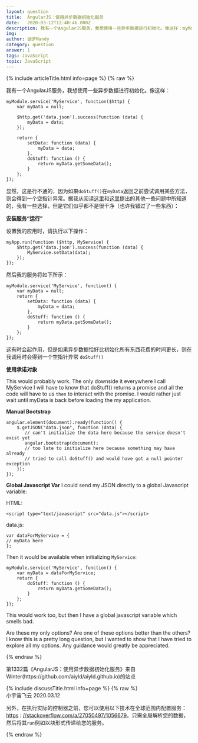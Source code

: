 ```yaml
---
layout: question
title:  AngularJS：使用异步数据初始化服务
date:   2020-03-12T12:40:46.000Z
description: 我有一个AngularJS服务，我想使用一些异步数据进行初始化。像这样：myModule.service('MyService', function(...
img: 
author: 伽罗Mandy
category: question
answer: 1
tags: JavaScript
topic: JavaScript
---
```

<div class="article-root">
  <div class="article">
    {% include articleTitle.html info=page %}
    {% raw %}
    <div class="article-content"><p><font style="vertical-align: inherit;"><font style="vertical-align: inherit;">我有一个AngularJS服务，我想使用一些异步数据进行初始化。</font><font style="vertical-align: inherit;">像这样：</font></font></p>

<pre><code>myModule.service('MyService', function($http) {<font></font>
    var myData = null;<font></font>
<font></font>
    $http.get('data.json').success(function (data) {<font></font>
        myData = data;<font></font>
    });<font></font>
<font></font>
    return {<font></font>
        setData: function (data) {<font></font>
            myData = data;<font></font>
        },<font></font>
        doStuff: function () {<font></font>
            return myData.getSomeData();<font></font>
        }<font></font>
    };<font></font>
});<font></font>
</code></pre>

<p><font style="vertical-align: inherit;"><font style="vertical-align: inherit;">显然，这是行不通的，因为如果</font></font><code>doStuff()</code><font style="vertical-align: inherit;"><font style="vertical-align: inherit;">在</font></font><code>myData</code><font style="vertical-align: inherit;"><font style="vertical-align: inherit;">返回</font><font style="vertical-align: inherit;">之前</font><font style="vertical-align: inherit;">尝试调用某些方法，</font><font style="vertical-align: inherit;">则会得到一个空指针异常。</font><font style="vertical-align: inherit;">据我从阅读</font></font><a href="https://stackoverflow.com/questions/12657389/angularjs-load-service-then-call-controller-and-render"><font style="vertical-align: inherit;"><font style="vertical-align: inherit;">这里</font></font></a><font style="vertical-align: inherit;"><font style="vertical-align: inherit;">和</font></font><a href="https://stackoverflow.com/questions/15164013/json-to-initialize-data-in-service"><font style="vertical-align: inherit;"><font style="vertical-align: inherit;">这里</font></font></a><font style="vertical-align: inherit;"><font style="vertical-align: inherit;">提出的其他一些问题中所知道的，</font><font style="vertical-align: inherit;">我有一些选择，但是它们似乎都不是很干净（也许我错过了一些东西）：</font></font></p>

<p><strong><font style="vertical-align: inherit;"><font style="vertical-align: inherit;">安装服务“运行”</font></font></strong></p>

<p><font style="vertical-align: inherit;"><font style="vertical-align: inherit;">设置我的应用时，请执行以下操作：</font></font></p>

<pre><code>myApp.run(function ($http, MyService) {<font></font>
    $http.get('data.json').success(function (data) {<font></font>
        MyService.setData(data);<font></font>
    });<font></font>
});<font></font>
</code></pre>

<p><font style="vertical-align: inherit;"><font style="vertical-align: inherit;">然后我的服务将如下所示：</font></font></p>

<pre><code>myModule.service('MyService', function() {<font></font>
    var myData = null;<font></font>
    return {<font></font>
        setData: function (data) {<font></font>
            myData = data;<font></font>
        },<font></font>
        doStuff: function () {<font></font>
            return myData.getSomeData();<font></font>
        }<font></font>
    };<font></font>
});<font></font>
</code></pre>

<p><font style="vertical-align: inherit;"><font style="vertical-align: inherit;">这有时会起作用，但是如果异步数据恰好比初始化所有东西花费的时间更长，则在我调用时会得到一个空指针异常 </font></font><code>doStuff()</code></p>

<p><strong><font style="vertical-align: inherit;"><font style="vertical-align: inherit;">使用承诺对象</font></font></strong></p>

<p>This would probably work. The only downside it everywhere I call MyService I will have to know that doStuff() returns a promise and all the code will have to us <code>then</code> to interact with the promise. I would rather just wait until myData is back before loading the my application.</p>

<p><strong>Manual Bootstrap</strong> </p>

<pre><code>angular.element(document).ready(function() {<font></font>
    $.getJSON("data.json", function (data) {<font></font>
       // can't initialize the data here because the service doesn't exist yet<font></font>
       angular.bootstrap(document);<font></font>
       // too late to initialize here because something may have already<font></font>
       // tried to call doStuff() and would have got a null pointer exception<font></font>
    });<font></font>
});<font></font>
</code></pre>

<p><strong>Global Javascript Var</strong>
I could send my JSON directly to a global Javascript variable:</p>

<p>HTML:</p>

<pre><code>&lt;script type="text/javascript" src="data.js"&gt;&lt;/script&gt;
</code></pre>

<p>data.js:</p>

<pre><code>var dataForMyService = { <font></font>
// myData here<font></font>
};<font></font>
</code></pre>

<p>Then it would be available when initializing <code>MyService</code>:</p>

<pre><code>myModule.service('MyService', function() {<font></font>
    var myData = dataForMyService;<font></font>
    return {<font></font>
        doStuff: function () {<font></font>
            return myData.getSomeData();<font></font>
        }<font></font>
    };<font></font>
});<font></font>
</code></pre>

<p>This would work too, but then I have a global javascript variable which smells bad.</p>

<p>Are these my only options? Are one of these options better than the others? I know this is a pretty long question, but I wanted to show that I have tried to explore all my options. Any guidance would greatly be appreciated. </p></div>
    {% endraw %}
  </div>
  <p class="winter_mark">第1332篇《AngularJS：使用异步数据初始化服务》来自Winter(https://github.com/aiyld/aiyld.github.io)的站点</p>
  <div class="discuss-wrapper">
    {% include discussTitle.html info=page %}
    {% raw %}
    <div class="discuss-list">
    <div class="discuss-item">
        <div class="discuss-parent">
          <div class="discuss-meta">
            <span class="discuss-user">小宇宙飞云</span>
            <span class="discuss-time">2020.03.12</span>
          </div>
          <div class="discuss-comment"><p><font style="vertical-align: inherit;"><font style="vertical-align: inherit;">另外，在执行实际的控制器之前，您可以使用以下技术在全球范围内配置服务：</font></font><a href="https://stackoverflow.com/a/27050497/1056679"><font style="vertical-align: inherit;"><font style="vertical-align: inherit;">https</font></font></a><font style="vertical-align: inherit;"><font style="vertical-align: inherit;"> : </font><a href="https://stackoverflow.com/a/27050497/1056679"><font style="vertical-align: inherit;">//stackoverflow.com/a/27050497/1056679</font></a><font style="vertical-align: inherit;">。</font><font style="vertical-align: inherit;">只需全局解析您的数据，然后将其</font></font><code>run</code><font style="vertical-align: inherit;"><font style="vertical-align: inherit;">例如</font><font style="vertical-align: inherit;">以</font><font style="vertical-align: inherit;">块形式</font><font style="vertical-align: inherit;">传递给您的服务</font><font style="vertical-align: inherit;">。</font></font></p></div>
        </div></div>
    </div>
    {% endraw %}
  </div>
<div>
